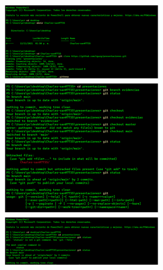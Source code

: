 
![evidencia 1](imagenes\captura1.png)

![evidencia 2](imagenes\captura2.png)

![evidencia 3](imagenes\captura3.png)